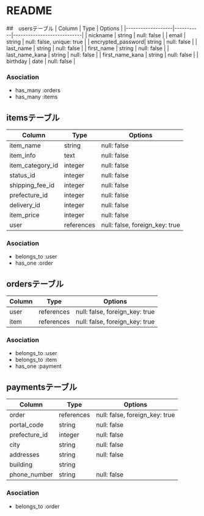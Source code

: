 # README

##　usersテーブル
| Column            | Type      | Options                    |
|-------------------|-----------|----------------------------|
| nickname          | string    | null: false                |
| email             | string    | null: false, unique: true  |
| encrypted_password| string    | null: false                |
| last_name         | string    | null: false                |
| first_name        | string    | null: false                |
| last_name_kana    | string    | null: false                |
| first_name_kana   | string    | null: false                |
| birthday          | date      | null: false                |


### Asociation
- has_many :orders
- has_many :items 




## itemsテーブル
| Column                   | Type      | Options                        |
|--------------------------|-----------|--------------------------------| 
| item_name                | string    | null: false                    |
| item_info                | text      | null: false                    |
| item_category_id         | integer   | null: false                    |
| status_id                | integer   | null: false                    |
| shipping_fee_id          | integer   | null: false                    |
| prefecture_id            | integer   | null: false                    |
| delivery_id              | integer   | null: false                    |
| item_price               | integer   | null: false                    |
| user                     | references| null: false, foreign_key: true |

### Asociation
- belongs_to :user
- has_one :order


## ordersテーブル
| Column          | Type       | Options                       |
|-----------------|------------|-------------------------------|
| user            | references | null: false, foreign_key: true|
| item            | references | null: false, foreign_key: true|


### Asociation
- belongs_to :user
- belongs_to :item
- has_one :payment


## paymentsテーブル
| Column          | Type       | Options                       |
|-----------------|------------|-------------------------------|
| order           | references | null: false, foreign_key: true|
| portal_code     | string     | null: false                   |
| prefecture_id   | integer    | null: false                   |
| city            | string     | null: false                   |
| addresses       | string     | null: false                   |
| building        | string     |                               |
| phone_number    | string     | null: false                   |

### Asociation
- belongs_to :order

